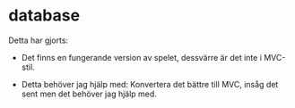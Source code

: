 # database

Detta har gjorts:

* Det finns en fungerande version av spelet, dessvärre är det inte i MVC-stil.

* Detta behöver jag hjälp med:
Konvertera det bättre till MVC, insåg det sent men det behöver jag hjälp med.

